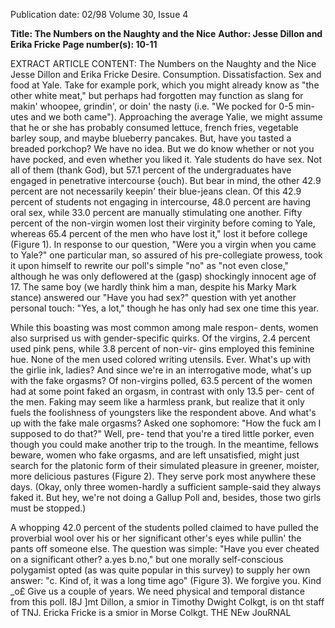 Publication date: 02/98
Volume 30, Issue 4

**Title: The Numbers on the Naughty and the Nice**
**Author: Jesse Dillon and Erika Fricke**
**Page number(s): 10-11**

EXTRACT ARTICLE CONTENT:
The Numbers on the 
Naughty and the Nice 
Jesse Dillon and Erika Fricke 
Desire. Consumption. Dissatisfaction. Sex and food at Yale. Take 
for example pork, which you might already know as "the other white 
meat," but perhaps had forgotten may function as slang for makin' 
whoopee, grindin', or doin' the nasty (i.e. "We pocked for 0-5 min-
utes and we both came"). Approaching the average Yalie, we might 
assume that he or she has probably consumed lettuce, french fries, 
vegetable barley soup, and maybe blueberry pancakes. But, have you 
tasted a breaded porkchop? We have no idea. But we do know 
whether or not you have pocked, and even whether you liked it. 
Yale students do have sex. Not all of them (thank God), but 
57.1 percent of the undergraduates have engaged in penetrative 
intercourse {ouch). But bear in mind, the other 42.9 percent are not 
necessarily keepin' their blue-jeans clean. Of this 42.9 percent of 
students not engaging in intercourse, 48.0 percent are having oral 
sex, while 33.0 percent are manually stimulating one another. Fifty 
percent of the non-virgin women lost their virginity before coming 
to Yale, whereas 65.4 percent of the men who have lost it," lost it 
before college (Figure 1). In response to our question, "Were you a 
virgin when you came to Yale?" one particular man, so assured of 
his pre-collegiate prowess, took it upon himself to rewrite our poll's 
simple "no" as "not even close," although he was only deflowered at 
the (gasp) shockingly innocent age of 17. The same boy (we hardly 
think him a man, despite his Marky Mark stance) answered our 
"Have you had sex?" question with yet another personal touch: 
"Yes, a lot," though he has only had sex one time this year. 


While this boasting was most common among male respon-
dents, women also surprised us with gender-specific quirks. Of the 
virgins, 2.4 percent used pink pens, while 3.8 percent of non-vir-
gins employed this feminine hue. None of the men used colored 
writing utensils. Ever. What's up with the girlie ink, ladies? 
And since we're in an interrogative mode, what's up with the 
fake orgasms? Of non-virgins polled, 63.5 percent of the women 
had at some point faked an orgasm, in contrast with only 13.5 per-
cent of the men. Faking may seem like a harmless prank, but realize 
that it only fuels the foolishness of youngsters like the respondent 
above. And what's up with the fake male orgasms? Asked one 
sophomore: "How the fuck am I supposed to do that?" Well, pre-
tend that you're a tired little porker, even though you could make 
another trip to the trough. In the meantime, fellows beware, women 
who fake orgasms, and are left unsatisfied, might just search for the 
platonic form of their simulated pleasure in greener, moister, more 
delicious pastures (Figure 2). They serve pork most anywhere these 
days. (Okay, only three women-hardly a sufficient sample-said 
they always faked it. But hey, we're not doing a Gallup Poll and, 
besides, those two girls must be stopped.) 


A whopping 42.0 percent of the students polled claimed to have 
pulled the proverbial wool over his or her significant other's eyes 
while pullin' the pants off someone else. The question was simple: 
"Have you ever cheated on a significant other? a.yes b.no," but one 
morally self-conscious polygamist opted (as was quite popular in 
this survey) to supply her own answer: "c. Kind of, it was a long 
time ago" (Figure 3). We forgive you. Kind _o£ Give us a couple of 
years. We need physical and temporal distance from this poll. I8J 
]mt Dillon, a smior in Timothy Dwight Colkgt, is on tht staff of 
TNJ. Ericka Fricke is a smior in Morse Colkgt. 
THE NEw JouRNAL